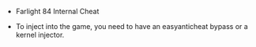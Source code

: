 - Farlight 84 Internal Cheat

- To inject into the game, you need to have an easyanticheat bypass or a kernel injector.
